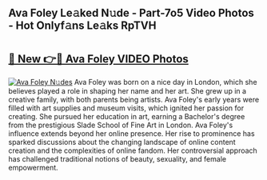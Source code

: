 ## Ava Foley Le𝚊ked N𝚞de - Part-7o5 Video Photos - Hot Onlyf𝚊ns Le𝚊ks RpTVH

# <h2><a href="http://ab42602.deff.icu/?id=Ava+Foley">🔗 New 👉🔴 Ava Foley VIDEO Photos</a></h2>

[![Ava Foley N𝚞des](https://i.imgur.com/rIISA9y.gif)](http://ab42602.deff.icu/?id=Ava+Foley)
Ava Foley was born on a nice day in London, which she believes played a role in shaping her name and her art. She grew up in a creative family, with both parents being artists. Ava Foley's early years were filled with art supplies and museum visits, which ignited her passion for creating. She pursued her education in art, earning a Bachelor's degree from the prestigious Slade School of Fine Art in London. Ava Foley's influence extends beyond her online presence. Her rise to prominence has sparked discussions about the changing landscape of online content creation and the complexities of online fandom. Her controversial approach has challenged traditional notions of beauty, sexuality, and female empowerment.

